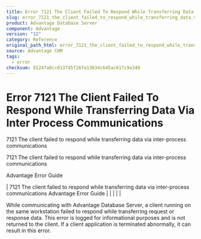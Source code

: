```yaml
---
title: Error 7121 The Client Failed To Respond While Transferring Data Via Inter Process Communications
slug: error_7121_the_client_failed_to_respond_while_transferring_data_via_inter_process_communications
product: Advantage Database Server
component: Advantage
version: "12"
category: Reference
original_path_html: error_7121_the_client_failed_to_respond_while_transferring_data_via_inter_process_communications.htm
source: Advantage CHM
tags:
  - error
checksum: 91247a0cc0137d5f26fe13034c645ac617c9a349
---
```


# Error 7121 The Client Failed To Respond While Transferring Data Via Inter Process Communications

7121 The client failed to respond while transferring data via inter-process communications

7121 The client failed to respond while transferring data via inter-process communications

Advantage Error Guide

| 7121 The client failed to respond while transferring data via inter-process communications  Advantage Error Guide |  |  |  |  |

While communicating with Advantage Database Server, a client running on the same workstation failed to respond while transferring request or response data. This error is logged for informational purposes and is not returned to the client. If a client application is terminated abnormally, it can result in this error.
